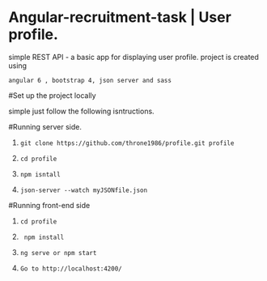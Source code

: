 # Angular-recruitment-task | User profile.
simple REST API - a basic app for displaying user profile.
project is created using 
```
angular 6 , bootstrap 4, json server and sass
```

#Set up the project locally

simple just follow  the following isntructions.


#Running server side.

1. `git clone https://github.com/throne1986/profile.git profile`

2. `cd profile`

3. `npm isntall`

3. `json-server --watch myJSONfile.json`

 #Running front-end side
 
 1. `cd profile`
 
 2. ` npm install`

 3. `ng serve or npm start `
 
 4. `Go to http://localhost:4200/`
 
